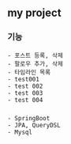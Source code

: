 ## my project
### 기능
```
- 포스트 등록, 삭제
- 팔로우 추가, 삭제
- 타임라인 목록
- test001
- test 002
- test 003
- test 004
```

### 
```
- SpringBoot
- JPA, QueryDSL
- Mysql
```